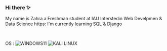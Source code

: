 ### Hi there ✨
 My name is Zahra a Freshman student at IAU
 Interstedin Web Develpmen  & Data Science https:
 I'm currently learning SQL & Django


 </br>
 
 OS :
 ![WINDOWS11](https://img.shields.io/badge/Windows_11-0078d4?style=for-the-badge&logo=windows-11&logoColor=white
)
![KALI LINUX](https://img.shields.io/badge/Kali_Linux-557C94?style=for-the-badge&logo=kali-linux&logoColor=white
)

</br>



 
<!--
**ZahraHN-03/ZahraHN-03** is a ✨ _special_ ✨ repository because its `README.md` (this file) appears on your GitHub profile.

Here are some ideas to get you started:

- 🔭 I’m currently working on ...
- 🌱 I’m currently learning ...
- 👯 I’m looking to collaborate on ...
- 🤔 I’m looking for help with ...
- 💬 Ask me about ...
- 📫 How to reach me: ...
- 😄 Pronouns: ...
- ⚡ Fun fact: ...
-->
